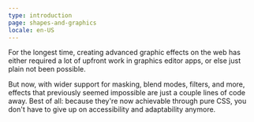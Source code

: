 ```yaml
---
type: introduction
page: shapes-and-graphics
locale: en-US
---
```


For the longest time, creating advanced graphic effects on the web has either required a lot of upfront work in graphics editor apps, or else just plain not been possible. 

But now, with wider support for masking, blend modes, filters, and more, effects that previously seemed impossible are just a couple lines of code away. Best of all: because they're now achievable through pure CSS, you don't have to give up on accessibility and adaptability anymore. 